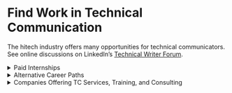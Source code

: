 # Find Work in Technical Communication

The hitech industry offers many opportunities for technical communicators. See online discussions on LinkedIn’s [Technical Writer Forum](https://www.linkedin.com/groups/112571/).

<details>
<summary>Paid Internships</summary> 
  
* [Google Season of Docs](https://developers.google.com/season-of-docs) ([tricks on how to apply](https://www.freecodecamp.org/news/cracking-google-season-of-docs-2020/))
</details>

<details>
<summary>Alternative Career Paths</summary>  
  
* [Alternate Career Paths for Technical Communicators](https://www.prospringstaffing.com/Resource/Alternate_Career_Paths.pdf) - Jack Molisani (Slides)
</details>
  
<details>
<summary>Companies Offering TC Services, Training, and Consulting</summary>  
  
* [Cow TC](https://cowtc.com/)
* [Our Best Words (Tichtov Tadrich Tovil)](https://ourbestwords.com/)
* [Contentabl](https://www.contentabl.io/)
* [WritePoint](http://www.writepoint.com/training-courses/)
* [OnTarget Communications ](https://www.ontargetcommunication.com/)
* [JBS](https://www.techwriting.co.il/)
</details>

